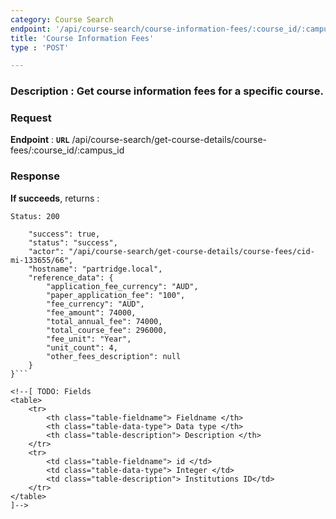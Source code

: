```yaml
---
category: Course Search
endpoint: '/api/course-search/course-information-fees/:course_id/:campus_id'
title: 'Course Information Fees'
type : 'POST'

---
```

### **Description** : Get course information fees for a specific course.

### Request

**Endpoint** : **`URL`** /api/course-search/get-course-details/course-fees/:course_id/:campus_id

### Response

**If succeeds**, returns : 

```Status: 200```

```{
    "success": true,
    "status": "success",
    "actor": "/api/course-search/get-course-details/course-fees/cid-mi-133655/66",
    "hostname": "partridge.local",
    "reference_data": {
        "application_fee_currency": "AUD",
        "paper_application_fee": "100",
        "fee_currency": "AUD",
        "fee_amount": 74000,
        "total_annual_fee": 74000,
        "total_course_fee": 296000,
        "fee_unit": "Year",
        "unit_count": 4,
        "other_fees_description": null
    }
}```

<!--[ TODO: Fields
<table>
	<tr>
		<th class="table-fieldname"> Fieldname </th>
		<th class="table-data-type"> Data type </th>
		<th class="table-description"> Description </th>
	</tr>
	<tr>
		<td class="table-fieldname"> id </td>
		<td class="table-data-type"> Integer </td>
		<td class="table-description"> Institutions ID</td>
	</tr>  
</table>
]-->